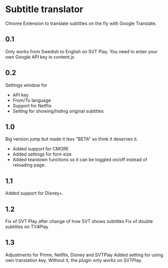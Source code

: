 # Subtitle translator
Chrome Extension to translate subtitles on the fly with Google Translate. 

## 0.1 
Only works from Swedish to English on SVT Play. You need to enter your own Google API key in content.js

## 0.2
Settings window for 
* API key
* From/To language
* Support for Netflix
* Setting for showing/hiding original subtitles

## 1.0
Big version jump but made it less "BETA" so think it deserves it.
* Added support for CMORE
* Added settings for font-size
* Added teardown functions so it can be toggled on/off instead of reloading page.

## 1.1
Added support for Disney+.

## 1.2
Fix of SVT Play after change of how SVT shows subtitles
Fix of double subtitles on TV4Play

## 1.3
Adjustments for Prime, Netflix, Disney and SVTPlay
Added setting for using own translation key. Without it, the plugin only works on SVTPlay.